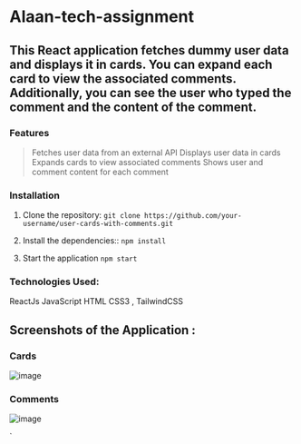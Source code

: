 # Alaan-tech-assignment

## This React application fetches dummy user data and displays it in cards. You can expand each card to view the associated comments. Additionally, you can see the user who typed the comment and the content of the comment.

### Features
> Fetches user data from an external API
> Displays user data in cards
> Expands cards to view associated comments
> Shows user and comment content for each comment

### Installation
1. Clone the repository:
`git clone https://github.com/your-username/user-cards-with-comments.git`

2. Install the dependencies::
`npm install`

3. Start the application
`npm start`

### Technologies Used:
ReactJs
JavaScript
HTML
CSS3 , TailwindCSS

## Screenshots of the Application : 

### Cards

![image](https://github.com/thisisankit01/alaan-tech-assignment/assets/93221382/d924f993-2a5d-4c02-aa20-207ca6fcf894)

### Comments

![image](https://github.com/thisisankit01/alaan-tech-assignment/assets/93221382/e7b0d2ef-142a-476c-89bb-cd24f860eb16)


`




